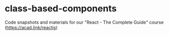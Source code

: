 # class-based-components
Code snapshots and materials for our "React - The Complete Guide" course (https://acad.link/reactjs)

